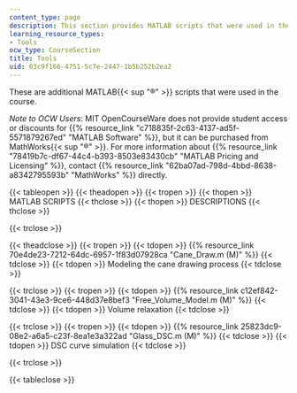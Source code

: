 ```yaml
---
content_type: page
description: This section provides MATLAB scripts that were used in the course.
learning_resource_types:
- Tools
ocw_type: CourseSection
title: Tools
uid: 03c9f166-4751-5c7e-2447-1b5b252b2ea2
---
```


These are additional MATLAB{{< sup "®" >}} scripts that were used in the course.

_Note to OCW Users_: MIT OpenCourseWare does not provide student access or discounts for {{% resource_link "c718835f-2c63-4137-ad5f-5571879267ed" "MATLAB Software" %}}, but it can be purchased from MathWorks{{< sup "®" >}}. For more information about {{% resource_link "78419b7c-df67-44c4-b393-8503e83430cb" "MATLAB Pricing and Licensing" %}}, contact {{% resource_link "62ba07ad-798d-4bbd-8638-a8342795593b" "MathWorks" %}} directly.

{{< tableopen >}}
{{< theadopen >}}
{{< tropen >}}
{{< thopen >}}
MATLAB SCRIPTS
{{< thclose >}}
{{< thopen >}}
DESCRIPTIONS
{{< thclose >}}

{{< trclose >}}

{{< theadclose >}}
{{< tropen >}}
{{< tdopen >}}
{{% resource_link 70e4de23-7212-64dc-6957-1f83d07928ca "Cane\_Draw.m (M)" %}}
{{< tdclose >}}
{{< tdopen >}}
Modeling the cane drawing process
{{< tdclose >}}

{{< trclose >}}
{{< tropen >}}
{{< tdopen >}}
{{% resource_link c12ef842-3041-43e3-9ce6-448d37e8bef3 "Free\_Volume\_Model.m (M)" %}}
{{< tdclose >}}
{{< tdopen >}}
Volume relaxation
{{< tdclose >}}

{{< trclose >}}
{{< tropen >}}
{{< tdopen >}}
{{% resource_link 25823dc9-08e2-a6a5-c23f-8ea1e3a322ad "Glass\_DSC.m (M)" %}}
{{< tdclose >}}
{{< tdopen >}}
DSC curve simulation
{{< tdclose >}}

{{< trclose >}}

{{< tableclose >}}